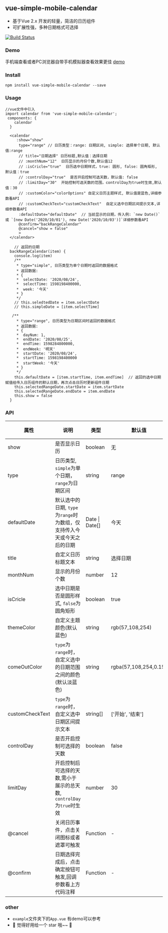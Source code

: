 ## vue-simple-mobile-calendar
* 基于Vue 2.x 开发的轻量，简洁的日历组件
* 可扩展性强，多种日期格式可选择

[![Build Status](https://travis-ci.org/smileTJC/vue-simple-mobile-calendar.svg?branch=master)](https://travis-ci.org/smileTJC/vue-simple-mobile-calendar)
### Demo
手机端查看或者PC浏览器自带手机模拟器查看效果更佳
[demo](https://smiletjc.github.io/vue-simple-mobile-calendar/dist/index.html)
### Install
```
npm install vue-simple-mobile-calendar --save
```

### Usage
```
//vue文件中引入
import calendar from 'vue-simple-mobile-calendar';
 components: {
    calendar
  }

  <calendar
     :show="show"
      type="range" // 日历类型：range: 日期区间, simple: 选择单个日期, 默认值:range
      // title="日期选择" 日历标题,默认值：选择日期
      // :monthNum="12"  日历显示的月份个数,默认值12
      // :isCricle="true"  日历选中日期样式，true: 圆形, false: 圆角矩形, 默认值：true
      // :controlDay="true"  是否开启控制可选天数，默认值: false
      // :limitDay="30"  开始控制可选天数的范围，controlDay为true时生效,默认值：30
      // :customColor="colorOptions" 自定义日历主题样式, 默认值是蓝色,详细参数看API
      // :customCheckText="customCheckText"  自定义选中日期区间提示文本,详细参数看API
      :defaultDate="defaultDate"  // 当前显示的日期，传入例: `new Date()` 或 `[new Date('2020/10/01'), new Date('2020/10/03')]`详细参数看API
      @confirm="backRangeCalendar"
      @cancel="show = false"
      >
  </calendar>

    // 返回的日期
  backRangeCalendar(item) {
    console.log(item)
    /**
     * type="simple", 日历类型为单个日期时返回的数据格式
     * 返回数据:
     * {
     *  selectDate: '2020/08/24',
     *  selectTime: 1598198400000,
     *  week: '今天'
     * }
     */
    // this.seledtedDate = item.selectDate
    // this.simpleDate = [item.selectTime]

   /**
     * type="range", 日历类型为日期区间时返回的数据格式
     * 返回数据:
     * {
     *  dayNum: 1,
     *  endDate: '2020/08/25',
     *  endTime: 1598284800000,
     *  endWeek: '明天'
     *  startDate: '2020/08/24',
     *  startTime: 1598198400000
     *  startWeek: '今天'
     * }
     */
    this.defaultDate = [item.startTime, item.endTime]  // 返回的选中日期赋值给传入日历组件的默认日期，再次点击日历时更新组件日期
    this.selectedRangeDate.startDate = item.startDate
    this.selectedRangeDate.endDate = item.endDate
    this.show = false
  }
```

### API
| 属性 | 说明 | 类型 | 默认值 | 必传 |
| ----------- | ----------- | ----------- | ----------- | ----------- |
| show | 是否显示日历 | boolean | 无 | 是 |
| type | 日历类型, `simple`为单个日期，`range`为日期区间 | string | range | 是 |
| defaultDate | 默认选中的日期, `type`为`range`时为数组，仅支持传入今天或今天之后的日期 | Date \| Date[] | 今天 | 否 |
| title | 自定义日历标题文本 | string | 选择日期 | 否 |
| monthNum | 显示的月份个数 | number| 12 | 否 |
| isCricle | 选中日期是否是圆形样式, `false`为圆角矩形 | boolean | true | 否 |
| themeColor| 自定义主题颜色(默认蓝色) | string | rgb(57,108,254) | 否 |
| comeOutColor | `type`为`range`时，自定义选中的日期范围之间的颜色(默认淡蓝色) | string | rgba(57,108,254,0.15) | 否 |
| customCheckText | `type`为`range`时，自定义选中日期区间提示文本 | string[] | ['开始', '结束'] | 否 |
| controlDay | 是否开启控制可选择的天数 | boolean | false | 否 |
| limitDay | 开启控制后可选择的天数,需小于展示的总天数, `controlDay`为`true`时生效 | number | 30| 否 |
| @cancel | 关闭日历事件，点击关闭图标或者遮罩可触发 | Function | - | - |
| @confirm | 日期选择完成后，点击确定按钮可触发,回调参数看上方代码注释 | Function | - | - |

### other
* `example`文件夹下的`App.vue` 有demo可以参考
*  🎉 觉得好用给一个 star 哦~~ 🎉
